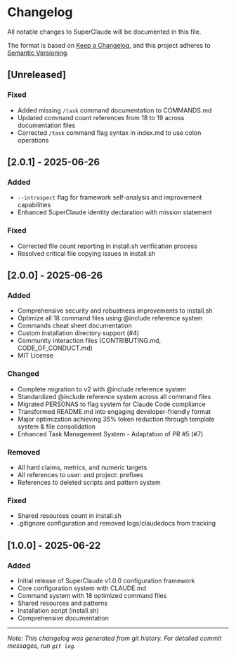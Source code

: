 # Changelog

All notable changes to SuperClaude will be documented in this file.

The format is based on [Keep a Changelog](https://keepachangelog.com/en/1.0.0/),
and this project adheres to [Semantic Versioning](https://semver.org/spec/v2.0.0.html).

## [Unreleased]

### Fixed
- Added missing `/task` command documentation to COMMANDS.md
- Updated command count references from 18 to 19 across documentation files
- Corrected `/task` command flag syntax in index.md to use colon operations

## [2.0.1] - 2025-06-26

### Added
- `--introspect` flag for framework self-analysis and improvement capabilities
- Enhanced SuperClaude identity declaration with mission statement

### Fixed
- Corrected file count reporting in install.sh verification process
- Resolved critical file copying issues in install.sh

## [2.0.0] - 2025-06-26

### Added
- Comprehensive security and robustness improvements to install.sh
- Optimize all 18 command files using @include reference system
- Commands cheat sheet documentation
- Custom installation directory support (#4)
- Community interaction files (CONTRIBUTING.md, CODE_OF_CONDUCT.md)
- MIT License

### Changed
- Complete migration to v2 with @include reference system
- Standardized @include reference system across all command files
- Migrated PERSONAS to flag system for Claude Code compliance
- Transformed README.md into engaging developer-friendly format
- Major optimization achieving 35% token reduction through template system & file consolidation
- Enhanced Task Management System - Adaptation of PR #5 (#7)

### Removed
- All hard claims, metrics, and numeric targets
- All references to user: and project: prefixes
- References to deleted scripts and pattern system

### Fixed
- Shared resources count in install.sh
- .gitignore configuration and removed logs/claudedocs from tracking

## [1.0.0] - 2025-06-22

### Added
- Initial release of SuperClaude v1.0.0 configuration framework
- Core configuration system with CLAUDE.md
- Command system with 18 optimized command files
- Shared resources and patterns
- Installation script (install.sh)
- Comprehensive documentation

---

*Note: This changelog was generated from git history. For detailed commit messages, run `git log`.*